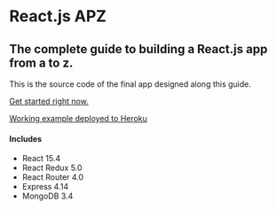 # React.js APZ
## The complete guide to building a React.js app from a to z.

This is the source code of the final app designed along this guide.

[Get started right now.](https://github.com/ultimagriever/react-apz/wiki/Create-React-App)

[Working example deployed to Heroku](https://react-apz.herokuapp.com/)

#### Includes

* React 15.4
* React Redux 5.0
* React Router 4.0
* Express 4.14
* MongoDB 3.4
